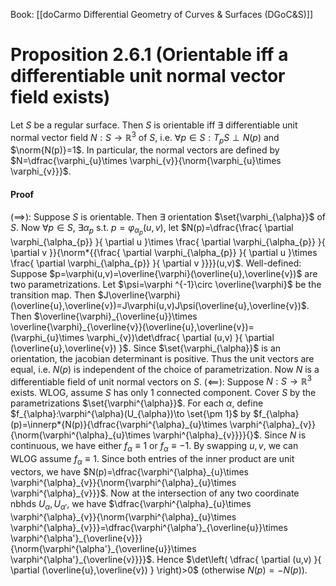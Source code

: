 Book: [[doCarmo Differential Geometry of Curves & Surfaces (DGoC&S)]]
# Proposition 2.6.1 (Orientable iff a differentiable unit normal vector field exists)
Let $S$ be a regular surface.
Then $S$ is orientable iff $\exists$ differentiable unit normal vector field $N:S\to \mathbb{R}^{3}$ of $S$, i.e. $\forall p\in S:T_{p}S\perp N(p)$ and $\norm{N(p)}=1$.
In particular, the normal vectors are defined by $N=\dfrac{\varphi_{u}\times \varphi_{v}}{\norm{\varphi_{u}\times \varphi_{v}}}$.
#### Proof
$(\implies):$ Suppose $S$ is orientable. Then $\exists$ orientation $\set{\varphi_{\alpha}}$ of $S$.
Now $\forall p\in S$, $\exists \alpha_{p}$ s.t. $p=\varphi_{\alpha_{p}}(u,v)$, let $N(p)=\dfrac{\frac{ \partial \varphi_{\alpha_{p}} }{ \partial u }\times \frac{ \partial \varphi_{\alpha_{p}} }{ \partial v }}{\norm*{{\frac{ \partial \varphi_{\alpha_{p}} }{ \partial u }\times \frac{ \partial \varphi_{\alpha_{p}} }{ \partial v }}}}(u,v)$.
Well-defined: Suppose $p=\varphi(u,v)=\overline{\varphi}(\overline{u},\overline{v})$ are two parametrizations.
Let $\psi=\varphi ^{-1}\circ \overline{\varphi}$ be the transition map. Then $J\overline{\varphi}(\overline{u},\overline{v})=J\varphi(u,v)J\psi(\overline{u},\overline{v})$.
Then $\overline{\varphi}_{\overline{u}}\times \overline{\varphi}_{\overline{v}}(\overline{u},\overline{v})=(\varphi_{u}\times \varphi_{v})\det\dfrac{ \partial (u,v) }{ \partial (\overline{u},\overline{v}) }$.
Since $\set{\varphi_{\alpha}}$ is an orientation, the jacobian determinant is positive.
Thus the unit vectors are equal, i.e. $N(p)$ is independent of the choice of parametrization.
Now $N$ is a differentiable field of unit normal vectors on $S$.
$(\impliedby):$ Suppose $N:S\to \mathbb{R}^{3}$ exists.
WLOG, assume $S$ has only 1 connected component.
Cover $S$ by the parametrizations $\set{\varphi^{\alpha}}$.
For each $\alpha$, define $f_{\alpha}:\varphi^{\alpha}(U_{\alpha})\to \set{\pm 1}$ by $f_{\alpha}(p)=\innerp*{N(p)}{\dfrac{\varphi^{\alpha}_{u}\times \varphi^{\alpha}_{v}}{\norm{\varphi^{\alpha}_{u}\times \varphi^{\alpha}_{v}}}}{}$.
Since $N$ is continuous, we have either $f_{\alpha}\equiv 1$ or $f_{\alpha}\equiv -1$.
By swapping $u,v$, we can WLOG assume $f_{\alpha}\equiv 1$.
Since both entries of the inner product are unit vectors, we have $N(p)=\dfrac{\varphi^{\alpha}_{u}\times \varphi^{\alpha}_{v}}{\norm{\varphi^{\alpha}_{u}\times \varphi^{\alpha}_{v}}}$.
Now at the intersection of any two coordinate nbhds $U_{\alpha},U_{\alpha'}$, we have $\dfrac{\varphi^{\alpha}_{u}\times \varphi^{\alpha}_{v}}{\norm{\varphi^{\alpha}_{u}\times \varphi^{\alpha}_{v}}}=\dfrac{\varphi^{\alpha'}_{\overline{u}}\times \varphi^{\alpha'}_{\overline{v}}}{\norm{\varphi^{\alpha'}_{\overline{u}}\times \varphi^{\alpha'}_{\overline{v}}}}$.
Hence $\det\left( \dfrac{ \partial (u,v) }{ \partial (\overline{u},\overline{v}) } \right)>0$ (otherwise $N(p)=-N(p)$).